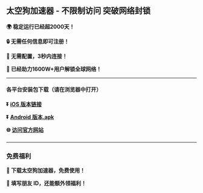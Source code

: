 ## 太空狗加速器 - 不限制访问 突破网络封锁 #
**:earth_africa: 稳定运行已经超2000天！**

**:lock: 无需任何信息即可注册！**

**:rocket: 无需配置，3秒内连接！**

**:man: 已经助力1600W+用户解锁全球网络！**

- - - -
#### 各平台安装包下载（请在浏览器中打开）

**:arrow_double_down: [iOS 版本链接](https://appshare.dogvpn.vip/xgvpn.html?t=t3gu23za)**

**:arrow_double_down: [Android 版本.apk](https://appshare.dogvpn.vip/xgvpn.html?t=u5q6ok55)**

**:globe_with_meridians: [访问官方网站](https://appshare.dogvpn.vip/xgvpn.html?t=8u5v7led)** 

###
---
### 免费福利
**:gift: 下载太空狗加速器，免费使用！**

**:gift: 填写朋友 ID，还能额外领福利！**
